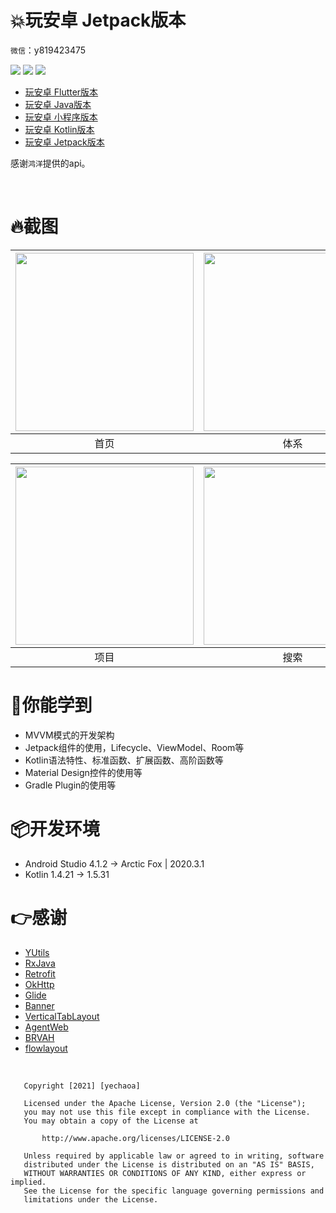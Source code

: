# :collision:玩安卓 Jetpack版本

`微信`：y819423475


![](https://img.shields.io/badge/MVVM-Jetpack-orange.svg)
![](https://img.shields.io/hexpm/l/plug.svg)
![](https://img.shields.io/badge/CSDN-yechaoa-green.svg)

* [玩安卓 Flutter版本](https://github.com/yechaoa/wanandroid_flutter)
* [玩安卓 Java版本](https://github.com/yechaoa/wanandroid_java)
* [玩安卓 小程序版本](https://github.com/yechaoa/wanandroid_mini)
* [玩安卓 Kotlin版本](https://github.com/yechaoa/wanandroid_kotlin)
* [玩安卓 Jetpack版本](https://github.com/yechaoa/wanandroid_jetpack)

感谢`鸿洋`提供的api。

<br>

# :fire:截图
| <img src="/screenshot/home.png" width="285"/> | <img src="/screenshot/tree.png" width="285"/> | <img src="/screenshot/navi.png" width="285"/> |
| :--: | :--: | :--: |
| 首页 | 体系 | 导航 |

| <img src="/screenshot/pro.png" width="285"/> | <img src="/screenshot/search.png" width="285"/> | <img src="/screenshot/about.png" width="285"/> |
| :--: | :--: | :--: |
| 项目 | 搜索 | 关于 |

# :beers:你能学到

* MVVM模式的开发架构
* Jetpack组件的使用，Lifecycle、ViewModel、Room等
* Kotlin语法特性、标准函数、扩展函数、高阶函数等
* Material Design控件的使用等
* Gradle Plugin的使用等

# :package:开发环境
* Android Studio 4.1.2 -> Arctic Fox | 2020.3.1
* Kotlin 1.4.21 -> 1.5.31

# :point_right:感谢
* [YUtils](https://github.com/yechaoa/YUtils)
* [RxJava](https://github.com/ReactiveX/RxJava)
* [Retrofit](https://github.com/square/retrofit)
* [OkHttp](https://github.com/square/okhttp)
* [Glide](https://github.com/bumptech/glide)
* [Banner](https://github.com/youth5201314/banner)
* [VerticalTabLayout](https://github.com/qstumn/VerticalTabLayout)
* [AgentWeb](https://github.com/Justson/AgentWeb)
* [BRVAH](https://github.com/CymChad/BaseRecyclerViewAdapterHelper)
* [flowlayout](https://github.com/hongyangAndroid/FlowLayout)

<br>

```
   Copyright [2021] [yechaoa]

   Licensed under the Apache License, Version 2.0 (the "License");
   you may not use this file except in compliance with the License.
   You may obtain a copy of the License at

       http://www.apache.org/licenses/LICENSE-2.0

   Unless required by applicable law or agreed to in writing, software
   distributed under the License is distributed on an "AS IS" BASIS,
   WITHOUT WARRANTIES OR CONDITIONS OF ANY KIND, either express or implied.
   See the License for the specific language governing permissions and
   limitations under the License.
```
